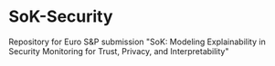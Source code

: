 # SoK-Security
Repository for Euro S&amp;P submission "SoK: Modeling Explainability in Security Monitoring for Trust, Privacy, and Interpretability"
